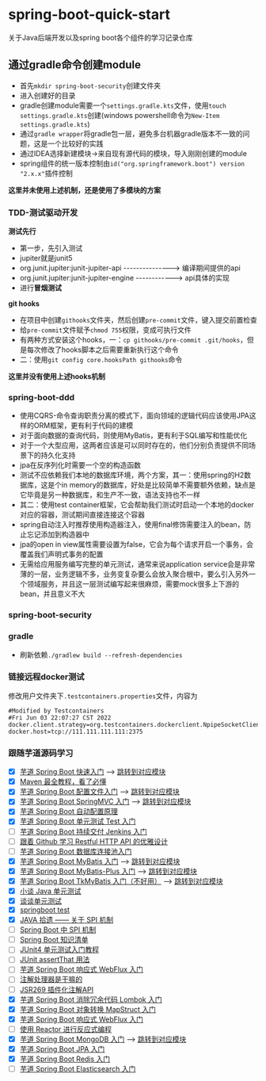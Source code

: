 # spring-boot-quick-start

关于Java后端开发以及spring boot各个组件的学习记录仓库

## 通过gradle命令创建module

- 首先`mkdir spring-boot-security`创建文件夹
- 进入创建好的目录
- gradle创建module需要一个`settings.gradle.kts`文件，使用`touch settings.gradle.kts`创建(windows powershell命令为`New-Item settings.gradle.kts`)
- 通过`gradle wrapper`将gradle包一层，避免多台机器gradle版本不一致的问题，这是一个比较好的实践
- 通过IDEA选择新建模块->来自现有源代码的模块，导入刚刚创建的module
- spring组件的统一版本控制由`id("org.springframework.boot") version "2.x.x"`插件控制

**这里并未使用上述机制，还是使用了多模块的方案**

### TDD-测试驱动开发

**测试先行**

- 第一步，先引入测试
- jupiter就是junit5
- org.junit.jupiter:junit-jupiter-api  --------------->  编译期间提供的api
- org.junit.jupiter:junit-jupiter-engine  ------------>  api具体的实现
- 进行**冒烟测试**

**git hooks**

- 在项目中创建`githooks`文件夹，然后创建`pre-commit`文件，键入提交前置检查
- 给`pre-commit`文件赋予`chmod 755`权限，变成可执行文件
- 有两种方式安装这个hooks，一：`cp githooks/pre-commit .git/hooks`，但是每次修改了hooks脚本之后需要重新执行这个命令
- 二：使用`git config core.hooksPath githooks`命令

**这里并没有使用上述hooks机制**

### spring-boot-ddd

- 使用CQRS-命令查询职责分离的模式下，面向领域的逻辑代码应该使用JPA这样的ORM框架，更有利于代码的建模
- 对于面向数据的查询代码，则使用MyBatis，更有利于SQL编写和性能优化
- 对于一个大型应用，这两者应该是可以同时存在的，他们分别负责提供不同场景下的持久化支持
- jpa在反序列化时需要一个空的构造函数
- 测试不应依赖我们本地的数据库环境，两个方案，其一：使用spring的H2数据库，这是个in memory的数据库，好处是比较简单不需要额外依赖，缺点是它毕竟是另一种数据库，和生产不一致，语法支持也不一样
- 其二：使用test container框架，它会帮助我们测试时启动一个本地的docker对应的容器，测试期间直接连接这个容器
- spring自动注入时推荐使用构造器注入，使用final修饰需要注入的bean，防止忘记添加到构造器中
- jpa的open in view属性需要设置为false，它会为每个请求开启一个事务，会覆盖我们声明式事务的配置
- 无需给应用服务编写完整的单元测试，通常来说application service会是非常薄的一层，业务逻辑不多，业务变复杂要么会放入聚合根中，要么引入另外一个领域服务，并且这一层测试编写起来很麻烦，需要mock很多上下游的bean，并且意义不大

### spring-boot-security


### gradle

- 刷新依赖`./gradlew build --refresh-dependencies`

### 链接远程docker测试

修改用户文件夹下`.testcontainers.properties`文件，内容为
```properties
#Modified by Testcontainers
#Fri Jun 03 22:07:27 CST 2022
docker.client.strategy=org.testcontainers.dockerclient.NpipeSocketClientProviderStrategy
docker.host=tcp://111.111.111.111:2375
```

### 跟随芋道源码学习
- [x] [芋道 Spring Boot 快速入门](https://www.iocoder.cn/Spring-Boot/quick-start/?github) --> [跳转到对应模块](./spring-boot-quick-introduction)
- [x] [Maven 最全教程，看了必懂](https://www.iocoder.cn/Fight/Maven-most-complete-tutorial-read-must-understand/?self)
- [x] [芋道 Spring Boot 配置文件入门](https://www.iocoder.cn/Spring-Boot/config-file/?self) --> [跳转到对应模块](./spring-boot-configuration/README.md)
- [x] [芋道 Spring Boot SpringMVC 入门](https://www.iocoder.cn/Spring-Boot/SpringMVC/?self) --> [跳转到对应模块](./spring-boot-springmvc)
- [x] [芋道 Spring Boot 自动配置原理](https://www.iocoder.cn/Spring-Boot/autoconfigure/?self)
- [x] [芋道 Spring Boot 单元测试 Test 入门](https://www.iocoder.cn/Spring-Boot/Unit-Test/?self)
- [ ] [芋道 Spring Boot 持续交付 Jenkins 入门](https://www.iocoder.cn/Spring-Boot/Jenkins/?self)
- [ ] [跟着 Github 学习 Restful HTTP API 的优雅设计](https://www.iocoder.cn/Fight/Learn-Restful-HTTP-API-design-from-Github/)
- [ ] [芋道 Spring Boot 数据库连接池入门](https://www.iocoder.cn/Spring-Boot/datasource-pool/)
- [x] [芋道 Spring Boot MyBatis 入门](https://www.iocoder.cn/Spring-Boot/MyBatis/) --> [跳转到对应模块](./spring-boot-mybatis/README.md)
- [x] [芋道 Spring Boot MyBatis-Plus 入门](https://www.iocoder.cn/Spring-Boot/MyBatis/) --> [跳转到对应模块](./spring-boot-mybatis-plus/README.md)
- [x] [芋道 Spring Boot TkMyBatis 入门（不好用）](https://www.iocoder.cn/Spring-Boot/MyBatis/) --> [跳转到对应模块](./spring-boot-tkmybatis)
- [x] [小谈 Java 单元测试](https://www.iocoder.cn/Fight/A-little-bit-about-Java-unit-testing/?self)
- [x] [谈谈单元测试](https://www.iocoder.cn/Architecture/talk-about-java-unit-test/?self)
- [x] [springboot test](https://www.iocoder.cn/Fight/72b19e24a602/?self)
- [x] [JAVA 拾遗 —— 关于 SPI 机制](https://www.iocoder.cn/Fight/xuma/spi/?self)
- [ ] [Spring Boot 中 SPI 机制](https://www.iocoder.cn/Fight/SPI-mechanism-in-Spring-Boot/?self)
- [ ] [Spring Boot 知识清单](https://www.iocoder.cn/Fight/Give-you-a-list-of-Spring-Boot-knowledge/?self)
- [ ] [JUnit4 单元测试入门教程](https://www.iocoder.cn/Fight/JUnit4-unit-testing-tutorial/?self)
- [ ] [JUnit assertThat 用法](https://www.iocoder.cn/Fight/JUnit-assertThat-usage/?self)
- [ ] [芋道 Spring Boot 响应式 WebFlux 入门](https://www.iocoder.cn/Spring-Boot/WebFlux/?self)
- [ ] [注解处理器是干嘛的](https://www.iocoder.cn/Fight/What-does-the-annotation-handler-do/?self)
- [ ] [JSR269 插件化注解API](https://blog.whatakitty.com/JSR269%E6%8F%92%E4%BB%B6%E5%8C%96%E6%B3%A8%E8%A7%A3API.html)
- [x] [芋道 Spring Boot 消除冗余代码 Lombok 入门](https://www.iocoder.cn/Spring-Boot/Lombok/?github)
- [x] [芋道 Spring Boot 对象转换 MapStruct 入门](https://www.iocoder.cn/Spring-Boot/MapStruct/?github)
- [x] [芋道 Spring Boot 响应式 WebFlux 入门](https://www.iocoder.cn/Spring-Boot/WebFlux/?github)
- [ ] [使用 Reactor 进行反应式编程](https://www.iocoder.cn/Spring-Boot/WebFlux/?github)
- [x] [芋道 Spring Boot MongoDB 入门](https://www.iocoder.cn/Spring-Boot/MongoDB/?self) --> [跳转到对应模块](./spring-boot-middleware)
- [x] [芋道 Spring Boot JPA 入门](https://www.iocoder.cn/Spring-Boot/JPA/?self)
- [x] [芋道 Spring Boot Redis 入门](https://www.iocoder.cn/Spring-Boot/Redis/?self)
- [ ] [芋道 Spring Boot Elasticsearch 入门](https://www.iocoder.cn/Spring-Boot/Elasticsearch/?self)
